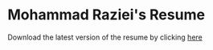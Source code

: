 # Mohammad Raziei's Resume

Download the latest version of the resume by clicking [here](https://github.com/MohammadRaziei/resume/releases/latest/download/resume.pdf) 


